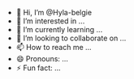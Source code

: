 - 👋 Hi, I’m @Hyla-belgie
- 👀 I’m interested in ...
- 🌱 I’m currently learning ...
- 💞️ I’m looking to collaborate on ...
- 📫 How to reach me ...
- 😄 Pronouns: ...
- ⚡ Fun fact: ...

<!---
Hyla-belgie/Hyla-belgie is a ✨ special ✨ repository because its `README.md` (this file) appears on your GitHub profile.
You can click the Preview link to take a look at your changes.
--->
